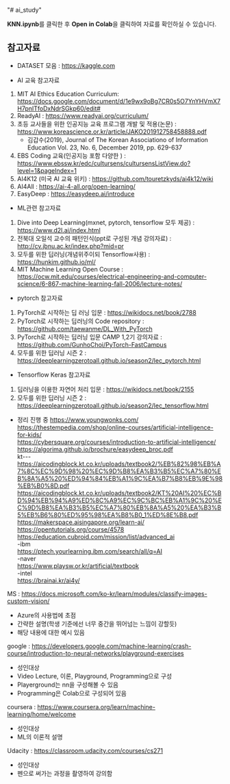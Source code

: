"# ai_study" 

**KNN.ipynb**를 클릭한 후 **Open in Colab**을 클릭하여 자료를 확인하실 수 있습니다.


참고자료
----

- DATASET 모음 : https://kaggle.com

- AI 교육 참고자료
 1. MIT AI Ethics Education Curriculum: https://docs.google.com/document/d/1e9wx9oBg7CR0s5O7YnYHVmX7H7pnITfoDxNdrSGkp60/edit#
 2. ReadyAI : https://www.readyai.org/curriculum/
 3. 초등 교사들을 위한 인공지능 교육 프로그램 개발 및 적용(논문) : https://www.koreascience.or.kr/article/JAKO201912758458888.pdf
    - 김갑수(2019), Journal of The Korean Associationo of Information Education Vol. 23, No. 6, December 2019, pp. 629-637
 4. EBS Coding 교육(인공지능 포함 다양한 ) : https://www.ebssw.kr/edc/cultursens/cultursensListView.do?level=1&pageIndex=1
 5. AI4K12 (미국 AI 교육 위키) : https://github.com/touretzkyds/ai4k12/wiki
 6. AI4All : https://ai-4-all.org/open-learning/
 7. EasyDeep : https://easydeep.ai/introduce
 
- ML관련 참고자료
 1. Dive into Deep Learning(mxnet, pytorch, tensorflow 모두 제공) : https://www.d2l.ai/index.html
 2. 전북대 오일석 교수의 패턴인식(ppt로 구성된 개념 강의자료) : http://cv.jbnu.ac.kr/index.php?mid=pr
 3. 모두를 위한 딥러닝(개념위주이되 Tensorflow사용) : https://hunkim.github.io/ml/
 4. MIT Machine Learning Open Course : https://ocw.mit.edu/courses/electrical-engineering-and-computer-science/6-867-machine-learning-fall-2006/lecture-notes/
 
- pytorch 참고자료
 1. PyTorch로 시작하는 딥 러닝 입문 : https://wikidocs.net/book/2788
 2. PyTorch로 시작하는 딥러닝의 Code repository : https://github.com/taewanme/DL_With_PyTorch
 3. PyTorch로 시작하는 딥러닝 입문 CAMP 1,2기 강의자료 : https://github.com/GunhoChoi/PyTorch-FastCampus
 4. 모두를 위한 딥러닝 시즌 2 : https://deeplearningzerotoall.github.io/season2/lec_pytorch.html

- Tensorflow Keras 참고자료
 1. 딥러닝을 이용한 자연어 처리 입문 : https://wikidocs.net/book/2155
 2. 모두를 위한 딥러닝 시즌 2 : https://deeplearningzerotoall.github.io/season2/lec_tensorflow.html



 - 정리 진행 중
 https://www.youngwonks.com/  
 https://thestempedia.com/shop/online-courses/artificial-intelligence-for-kids/  
 https://cybersquare.org/courses/introduction-to-artificial-intelligence/  
 https://algorima.github.io/brochure/easydeep_broc.pdf  
   kt---  
  https://aicodingblock.kt.co.kr/uploads/textbook2/%EB%82%98%EB%A7%8C%EC%9D%98%20%EC%9D%B8%EA%B3%B5%EC%A7%80%EB%8A%A5%20%ED%94%84%EB%A1%9C%EA%B7%B8%EB%9E%98%EB%B0%8D.pdf  
  https://aicodingblock.kt.co.kr/uploads/textbook2/KT%20AI%20%EC%BD%94%EB%94%A9%ED%8C%A9%EC%9C%BC%EB%A1%9C%20%EC%9D%B8%EA%B3%B5%EC%A7%80%EB%8A%A5%20%EA%B3%B5%EB%B6%80%ED%95%98%EA%B8%B0_1%ED%8E%B8.pdf  
 https://makerspace.aisingapore.org/learn-ai/  
 https://opentutorials.org/course/4578  
 https://education.cubroid.com/mission/list/advanced_ai  
 -ibm   
 https://ptech.yourlearning.ibm.com/search/all/q=AI  
 -naver  
 https://www.playsw.or.kr/artificial/textbook  
 -intel  
 https://brainai.kr/ai4y/ 
 
 
MS : https://docs.microsoft.com/ko-kr/learn/modules/classify-images-custom-vision/

- Azure의 사용법에 초점
- 간략한 설명(학생 기준에선 너무 중간을 뛰어넘는 느낌이 강할듯)
- 해당 내용에 대한 예시 있음

google : https://developers.google.com/machine-learning/crash-course/introduction-to-neural-networks/playground-exercises

- 성인대상
- Video Lecture, 이론, Playground, Programming으로 구성
- Playerground는 nn을 구성해볼 수 있음
- Programming은 Colab으로 구성되어 있음

coursera : https://www.coursera.org/learn/machine-learning/home/welcome

- 성인대상
- ML의 이론적 설명

Udacity : https://classroom.udacity.com/courses/cs271

- 성인대상
- 펜으로 써가는 과정을 촬영하여 강의함
